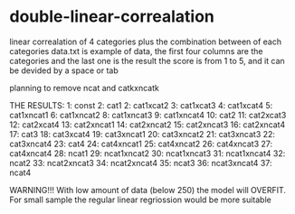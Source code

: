 # double-linear-correalation
linear correalation of 4 categories plus the combination between of each categories
data.txt is example of data, the first four columns are the categories and the last one is the result
the score is from 1 to 5, and it can be devided by a space or tab

planning to remove ncat and catkxncatk

THE RESULTS:
1: const
2: cat1
2: cat1xcat2
3: cat1xcat3
4: cat1xcat4
5: cat1xncat1
6: cat1xncat2
8: cat1xncat3
9: cat1xncat4
10: cat2
11: cat2xcat3
12: cat2xcat4
13: cat2xncat1
14: cat2xncat2
15: cat2xncat3
16: cat2xncat4
17: cat3
18: cat3xcat4
19: cat3xncat1
20: cat3xncat2
21: cat3xncat3
22: cat3xncat4
23: cat4
24: cat4xncat1
25: cat4xncat2
26: cat4xncat3
27: cat4xncat4
28: ncat1
29: ncat1xncat2
30: ncat1xncat3
31: ncat1xncat4
32: ncat2
33: ncat2xncat3
34: ncat2xncat4
35: ncat3
36: ncat3xncat4
37: ncat4

WARNING!!!
With low amount of data (below 250) the model will OVERFIT. For small sample the regular linear regriossion would be more suitable
